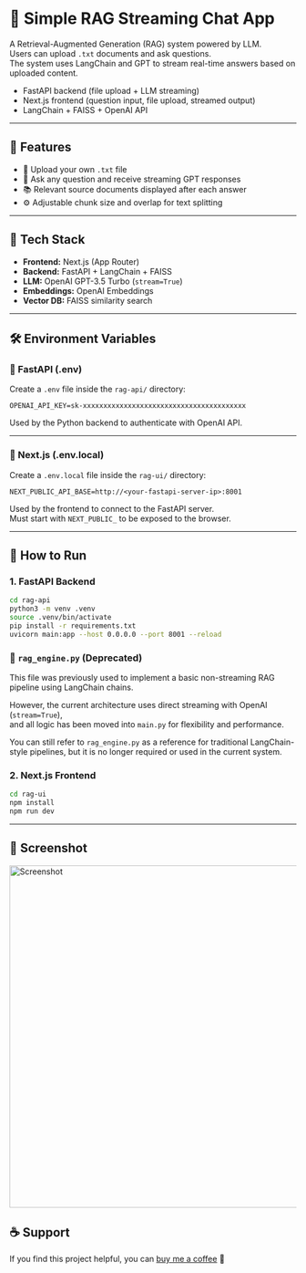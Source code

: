 # 🧠 Simple RAG Streaming Chat App

A Retrieval-Augmented Generation (RAG) system powered by LLM.  
Users can upload `.txt` documents and ask questions.  
The system uses LangChain and GPT to stream real-time answers based on uploaded content.

- FastAPI backend (file upload + LLM streaming)
- Next.js frontend (question input, file upload, streamed output)
- LangChain + FAISS + OpenAI API

---

## 🚀 Features

- 📄 Upload your own `.txt` file
- 💬 Ask any question and receive streaming GPT responses
- 📚 Relevant source documents displayed after each answer
- ⚙️ Adjustable chunk size and overlap for text splitting

---

## 🧱 Tech Stack

- **Frontend:** Next.js (App Router)
- **Backend:** FastAPI + LangChain + FAISS
- **LLM:** OpenAI GPT-3.5 Turbo (`stream=True`)
- **Embeddings:** OpenAI Embeddings
- **Vector DB:** FAISS similarity search

---

## 🛠️ Environment Variables

### 🔹 FastAPI (.env)

Create a `.env` file inside the `rag-api/` directory:

```env
OPENAI_API_KEY=sk-xxxxxxxxxxxxxxxxxxxxxxxxxxxxxxxxxxxxxxxx
```

Used by the Python backend to authenticate with OpenAI API.

---

### 🔹 Next.js (.env.local)

Create a `.env.local` file inside the `rag-ui/` directory:

```env
NEXT_PUBLIC_API_BASE=http://<your-fastapi-server-ip>:8001
```

Used by the frontend to connect to the FastAPI server.  
Must start with `NEXT_PUBLIC_` to be exposed to the browser.

---

## 🧪 How to Run

### 1. FastAPI Backend

```bash
cd rag-api
python3 -m venv .venv
source .venv/bin/activate
pip install -r requirements.txt
uvicorn main:app --host 0.0.0.0 --port 8001 --reload
```

### 📂 `rag_engine.py` (Deprecated)

This file was previously used to implement a basic non-streaming RAG pipeline using LangChain chains.

However, the current architecture uses direct streaming with OpenAI (`stream=True`),  
and all logic has been moved into `main.py` for flexibility and performance.

You can still refer to `rag_engine.py` as a reference for traditional LangChain-style pipelines,
but it is no longer required or used in the current system.

### 2. Next.js Frontend

```bash
cd rag-ui
npm install
npm run dev
```

---


## 📸 Screenshot
<img src="https://github.com/user-attachments/assets/4feee82a-76b8-4435-a5bd-4b8318af6c30" alt="Screenshot" width="600"/>

## ☕ Support

If you find this project helpful, you can [buy me a coffee](https://www.buymeacoffee.com/jcny) 🙏
